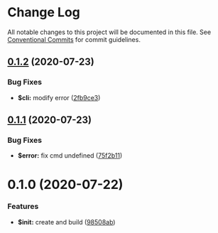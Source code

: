 # Change Log

All notable changes to this project will be documented in this file.
See [Conventional Commits](https://conventionalcommits.org) for commit guidelines.

## [0.1.2](https://github.com/fe6/cli/compare/v0.1.1...v0.1.2) (2020-07-23)


### Bug Fixes

* **$cli:** modify error ([2fb9ce3](https://github.com/fe6/cli/commit/2fb9ce3ec61ebe9d94fdae2da71c2cdfd5608236))





## [0.1.1](https://github.com/fe6/cli/compare/v0.1.0...v0.1.1) (2020-07-23)


### Bug Fixes

* **$error:** fix cmd undefined ([75f2b11](https://github.com/fe6/cli/commit/75f2b1167cc7e67941c3b68042ef7e998390eaef))





# 0.1.0 (2020-07-22)


### Features

* **$init:** create and build ([98508ab](https://github.com/fe6/cli/commit/98508abe61ef86d2a0301996bf216e12c80ac8ef))
